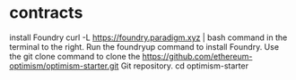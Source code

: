 # contracts
install Foundry 
curl -L https://foundry.paradigm.xyz | bash command in the terminal to the right.
Run the foundryup command to install Foundry.
Use the git clone command to clone the https://github.com/ethereum-optimism/optimism-starter.git Git repository. 
cd optimism-starter 
